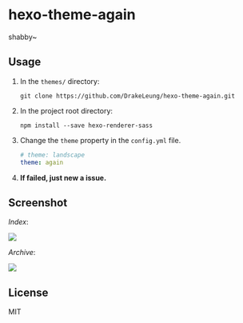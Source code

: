 # hexo-theme-again
shabby~

## Usage
1. In the `themes/` directory:
    ```git
    git clone https://github.com/DrakeLeung/hexo-theme-again.git
    ```

2. In the project root directory:
    ```npm
    npm install --save hexo-renderer-sass
    ```

3. Change the `theme` property in the `config.yml` file.
    ```yml
    # theme: landscape
    theme: again
    ```

4. **If failed, just new a issue.**

## Screenshot
*Index*:

![](http://ww1.sinaimg.cn/mw690/7f85b91egw1f0e4azpnx2j21160isadj.jpg)

*Archive*:

![](http://ww1.sinaimg.cn/mw690/7f85b91egw1f0e5azhrruj211k0ip40v.jpg)

## License
MIT
